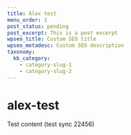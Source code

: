 ```yaml
---
title: Alex test
menu_order: 1
post_status: pending
post_excerpt: This is a post excerpt
wpseo_title: Custom SEO title
wpseo_metadesc: Custom SEO description
taxonomy:
  kb_category:
    - category-slug-1
    - category-slug-2
---
```


# alex-test

Test content (test sync 22456)
